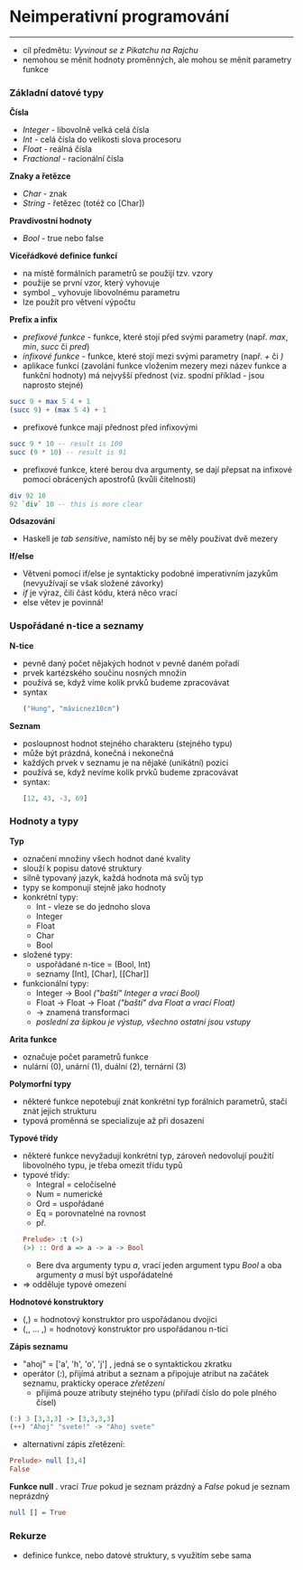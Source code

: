 # Neimperativní programování
--------
- cíl předmětu: *Vyvinout se z Pikatchu na Rajchu*
- nemohou se měnit hodnoty proměnných, ale mohou se měnit parametry funkce

### Základní datové typy
**Čísla**
- *Integer* - libovolně velká celá čísla
- *Int* - celá čísla do velikosti slova procesoru
- *Float* - reálná čísla
- *Fractional* - racionální čísla

**Znaky a řetězce**
- *Char* - znak
- *String* - řetězec (totéž co [Char])

**Pravdivostní hodnoty**
- *Bool* - true nebo false

**Víceřádkové definice funkcí**
- na místě formálních parametrů se použijí tzv. vzory
- použije se první vzor, který vyhovuje
- symbol _ vyhovuje libovolnému parametru
- lze použít pro větvení výpočtu

**Prefix a infix**
- *prefixové funkce* - funkce, které stojí před svými parametry (např. *max*, *min*, *succ* či *pred*)
- *infixové funkce* - funkce, které stojí mezi svými parametry (např. *+* či *)*
- aplikace funkcí (zavolání funkce vložením mezery mezi název funkce a funkční hodnoty) má nejvyšší přednost (viz. spodní příklad - jsou naprosto stejné)
```haskell
succ 9 + max 5 4 + 1
(succ 9) + (max 5 4) + 1
```
- prefixové funkce mají přednost před infixovými
```haskell
succ 9 * 10 -- result is 100
succ (9 * 10) -- result is 91
```
- prefixové funkce, které berou dva argumenty, se dají přepsat na infixové pomocí obrácených apostrofů (kvůli čitelnosti)
```haskell
div 92 10
92 `div` 10 -- this is more clear
```

**Odsazování**
- Haskell je *tab sensitive*, namísto něj by se měly používat dvě mezery

**If/else**
- Větvení pomocí if/else je syntakticky podobné imperativním jazykům (nevyužívají se však složené závorky)
- *if* je výraz, čili část kódu, která něco vrací
- else větev je povinná!

### Uspořádané n-tice a seznamy

**N-tice**
- pevně daný počet nějakých hodnot v pevně daném pořadí
- prvek kartézského součinu nosných množin
- používá se, když víme kolik prvků budeme zpracovávat
- syntax
  ```haskell
  ("Hung", "mávicnez10cm")
  ```
**Seznam**
- posloupnost hodnot stejného charakteru (stejného typu)
- může být prázdná, konečná i nekonečná
- každých prvek v seznamu je na nějaké (unikátní) pozici
- používá se, když nevíme kolik prvků budeme zpracovávat
- syntax:
  ```haskell
  [12, 43, -3, 69]
  ```
### Hodnoty a typy

**Typ**
- označení množiny všech hodnot dané kvality
- slouží k popisu datové struktury
- silně typovaný jazyk, každá hodnota má svůj typ
- typy se komponují stejně jako hodnoty
- konkrétní typy:
  - Int - vleze se do jednoho slova
  - Integer
  - Float
  - Char
  - Bool
- složené typy:
  - uspořádané n-tice = (Bool, Int)
  - seznamy [Int], [Char], [[Char]]
- funkcionální typy:
  - Integer -> Bool *("baští" Integer a vrací Bool)*
  - Float -> Float -> Float *("baští" dva Float a vrací Float)*
  - -> znamená transformaci
  - *poslední za šipkou je výstup, všechno ostatní jsou vstupy*
 
**Arita funkce**
- označuje počet parametrů funkce
- nulární (0), unární (1), duální (2), ternární (3)
 
**Polymorfní typy**
- některé funkce nepotebují znát konkrétní typ forálních parametrů, stačí znát jejich strukturu
- typová proměnná se specializuje až při dosazení

**Typové třídy**
- některé funkce nevyžadují konkrétní typ, zároveň nedovolují použití libovolného typu, je třeba omezit třídu typů
- typové třídy:
  - Integral = celočíselné
  - Num = numerické
  - Ord = uspořádané
  - Eq = porovnatelné na rovnost
  - př.
  ```haskell
  Prelude> :t (>)
  (>) :: Ord a => a -> a -> Bool
  ```
  - Bere dva argumenty typu *a*, vrací jeden argument typu *Bool* a oba argumenty *a* musí být uspořádatelné
- => odděluje typové omezení

**Hodnotové konstruktory**
- (,) = hodnotový konstruktor pro uspořádanou dvojici
- (,, ... ,) = hodnotový konstruktor pro uspořádanou n-tici

**Zápis seznamu**
- "ahoj" = ['a', 'h', 'o', 'j'] , jedná se o syntaktickou zkratku
- operátor (*:*), přijímá atribut a seznam a připojuje atribut na začátek seznamu, prakticky operace *zřetězení*
  - přijímá pouze atributy stejného typu (přiřadí číslo do pole plného čísel)
```haskell
(:) 3 [3,3,3] -> [3,3,3,3]
(++) "Ahoj" "svete!" -> "Ahoj svete"
```
- alternativní zápis zřetězení:
```haskell
Prelude> null [3,4]
False
```

**Funkce null**
. vrací *True* pokud je seznam prázdný a *False* pokud je seznam neprázdný
```haskell
null [] = True
```

### Rekurze
- definice funkce, nebo datové struktury, s využitím sebe sama
  
  

